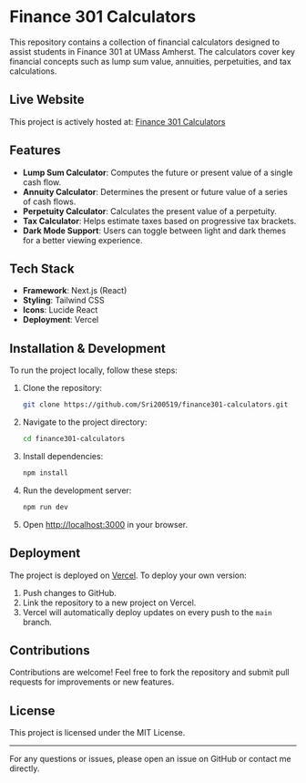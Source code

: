 # Finance 301 Calculators

This repository contains a collection of financial calculators designed to assist students in Finance 301 at UMass Amherst. The calculators cover key financial concepts such as lump sum value, annuities, perpetuities, and tax calculations.

## Live Website
This project is actively hosted at: <a href="[Finance 301 Calculators](https://finance301-calculators.vercel.app/)" target="_blank">Finance 301 Calculators</a>


## Features
- **Lump Sum Calculator**: Computes the future or present value of a single cash flow.
- **Annuity Calculator**: Determines the present or future value of a series of cash flows.
- **Perpetuity Calculator**: Calculates the present value of a perpetuity.
- **Tax Calculator**: Helps estimate taxes based on progressive tax brackets.
- **Dark Mode Support**: Users can toggle between light and dark themes for a better viewing experience.

## Tech Stack
- **Framework**: Next.js (React)
- **Styling**: Tailwind CSS
- **Icons**: Lucide React
- **Deployment**: Vercel

## Installation & Development
To run the project locally, follow these steps:

1. Clone the repository:
   ```sh
   git clone https://github.com/Sri200519/finance301-calculators.git
   ```
2. Navigate to the project directory:
   ```sh
   cd finance301-calculators
   ```
3. Install dependencies:
   ```sh
   npm install
   ```
4. Run the development server:
   ```sh
   npm run dev
   ```
5. Open [http://localhost:3000](http://localhost:3000) in your browser.

## Deployment
The project is deployed on [Vercel](https://vercel.com/). To deploy your own version:
1. Push changes to GitHub.
2. Link the repository to a new project on Vercel.
3. Vercel will automatically deploy updates on every push to the `main` branch.

## Contributions
Contributions are welcome! Feel free to fork the repository and submit pull requests for improvements or new features.

## License
This project is licensed under the MIT License.

---

For any questions or issues, please open an issue on GitHub or contact me directly.

